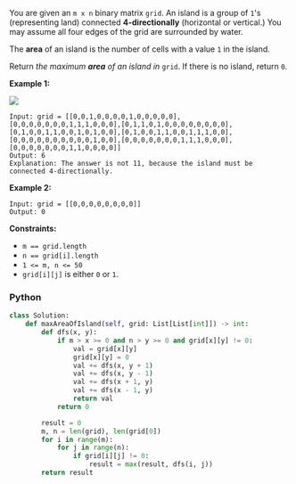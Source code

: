 You are given an  `m x n`  binary matrix  `grid`. An island is a group of  `1`'s (representing land) connected  **4-directionally**  (horizontal or vertical.) You may assume all four edges of the grid are surrounded by water.

The  **area**  of an island is the number of cells with a value  `1`  in the island.

Return  _the maximum  **area**  of an island in_ `grid`. If there is no island, return  `0`.

**Example 1:**

![](https://assets.leetcode.com/uploads/2021/05/01/maxarea1-grid.jpg)
```
Input: grid = [[0,0,1,0,0,0,0,1,0,0,0,0,0],[0,0,0,0,0,0,0,1,1,1,0,0,0],[0,1,1,0,1,0,0,0,0,0,0,0,0],[0,1,0,0,1,1,0,0,1,0,1,0,0],[0,1,0,0,1,1,0,0,1,1,1,0,0],[0,0,0,0,0,0,0,0,0,0,1,0,0],[0,0,0,0,0,0,0,1,1,1,0,0,0],[0,0,0,0,0,0,0,1,1,0,0,0,0]]
Output: 6
Explanation: The answer is not 11, because the island must be connected 4-directionally.
```

**Example 2:**
```
Input: grid = [[0,0,0,0,0,0,0,0]]
Output: 0
```

**Constraints:**

-   `m == grid.length`
-   `n == grid[i].length`
-   `1 <= m, n <= 50`
-   `grid[i][j]`  is either  `0`  or  `1`.


### Python
```py
class Solution:
    def maxAreaOfIsland(self, grid: List[List[int]]) -> int:
        def dfs(x, y):
            if m > x >= 0 and n > y >= 0 and grid[x][y] != 0:
                val = grid[x][y]
                grid[x][y] = 0
                val += dfs(x, y + 1)
                val += dfs(x, y - 1)
                val += dfs(x + 1, y)
                val += dfs(x - 1, y)
                return val
            return 0

        result = 0
        m, n = len(grid), len(grid[0])
        for i in range(m):
            for j in range(n):
                if grid[i][j] != 0:
                    result = max(result, dfs(i, j))
        return result
```